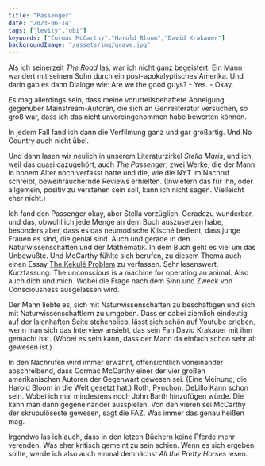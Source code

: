 ```yaml
---
title: "Passenger"
date: "2023-06-14"
tags: ["levity","obi"]
keywords: ["Cormac McCarthy","Harold Bloom","David Krakauer"]
backgroundImage: "/assets/img/grave.jpg"
---
```

Als ich seinerzeit <i>The Road</i> las, war ich nicht ganz begeistert. Ein Mann wandert mit seinem Sohn durch ein post-apokalyptisches Amerika. Und darin gab es dann Dialoge wie: Are we the good guys? - Yes. - Okay.

Es mag allerdings sein, dass meine vorurteilsbehaftete Abneigung gegenüber Mainstream-Autoren, die sich an Genreliteratur versuchen, so groß war, dass ich das nicht unvoreingenommen habe bewerten können.

In jedem Fall fand ich dann die Verfilmung ganz und gar großartig. Und No Country auch nicht übel.

Und dann lasen wir neulich in unserem Literaturzirkel <i>Stella Maris</i>, und ich, weil das quasi dazugehört, auch <i>The Passenger</i>, zwei Werke, die der Mann in hohem Alter noch verfasst hatte und die, wie die NYT im Nachruf schreibt, beweihräuchernde Reviews erhielten. (Inwiefern das für ihn, oder allgemein, positiv zu verstehen sein soll, kann ich nicht sagen. Vielleicht eher nicht.)

Ich fand den Passenger okay, aber Stella vorzüglich. Geradezu wunderbar, und das, obwohl ich jede Menge an dem Buch auszusetzen habe, besonders aber, dass es das neumodische Klisché bedient, dass junge Frauen es sind, die genial sind. Auch und gerade in den Naturwissenschaften und der Mathematik. In dem Buch geht es viel um das Unbewußte. Und McCarthy fühlte sich berufen, zu diesem Thema auch einen Essay <a href="https://nautil.us/the-kekul-problem-236574/" class="logo">The Kekulé Problem</a> zu verfassen. Sehr lesenswert. Kurzfassung: The unconscious is a machine for operating an animal. Also auch dich und mich. Wobei die Frage nach dem Sinn und Zweck von Consciousness ausgelassen wird.

Der Mann liebte es, sich mit Naturwissenschaften zu beschäftigen und sich mit Naturwissenschaftlern zu umgeben. Dass er dabei ziemlich eindeutig auf der laienhaften Seite stehenblieb, lässt sich schön auf Youtube erleben, wenn man sich das Interview ansieht, das sein Fan David Krakauer mit ihm gemacht hat. (Wobei es sein kann, dass der Mann da einfach schon sehr alt gewesen ist.)

In den Nachrufen wird immer erwähnt, offensichtlich voneinander abschreibend, dass Cormac McCarthy einer der vier großen amerikanischen Autoren der Gegenwart gewesen sei. (Eine Meinung, die Harold Bloom in die Welt gesetzt hat.) Roth, Pynchon, DeLillo Kann schon sein. Wobei ich mal mindestens noch John Barth hinzufügen würde. Die kann man dann gegeneinander ausspielen. Von den vieren sei McCarthy der skrupulöseste gewesen, sagt die FAZ. Was immer das genau heißen mag.

Irgendwo las ich auch, dass in den letzen Büchern keine Pferde mehr verenden. Was eher kritisch gemeint zu sein schien. Wenn es sich ergeben sollte, werde ich also auch einmal demnächst <i>All the Pretty Horses</i> lesen.